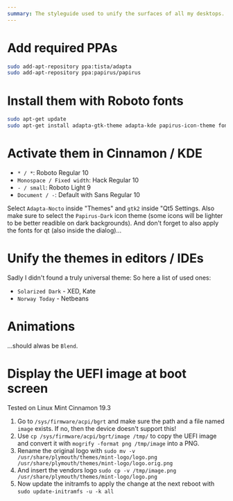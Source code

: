```yaml
---
summary: The styleguide used to unify the surfaces of all my desktops. It uses Adapta and the Papirus Icon Theme. Also some editor recommendations included.
---
```


# Add required PPAs #
```bash
sudo add-apt-repository ppa:tista/adapta
sudo add-apt-repository ppa:papirus/papirus
```

# Install them with Roboto fonts #
```bash
sudo apt-get update
sudo apt-get install adapta-gtk-theme adapta-kde papirus-icon-theme fonts-roboto fonts-hack
```

# Activate them in Cinnamon / KDE #
* `* / *`: Roboto Regular 10
* `Monospace / Fixed width`: Hack Regular 10
* `- / small`: Roboto Light 9
* `Document / -`: Default with Sans Regular 10

Select `Adapta-Nocto` inside "Themes" and `gtk2` inside "Qt5 Settings. Also make sure to select the `Papirus-Dark` icon theme (some icons will be lighter to be better readible on dark backgrounds).
And don't forget to also apply the fonts for qt (also inside the dialog)...

# Unify the themes in editors / IDEs #
Sadly I didn't found a truly universal theme: So here a list of used ones:
* `Solarized Dark` - XED, Kate
* `Norway Today` - Netbeans

# Animations #
...should alwas be `Blend`.

# Display the UEFI image at boot screen #
Tested on Linux Mint Cinnamon 19.3
1. Go to `/sys/firmware/acpi/bgrt` and make sure the path and a file named `image` exists. If no, then the device doesn't support this!
2. Use `cp /sys/firmware/acpi/bgrt/image /tmp/` to copy the UEFI image and convert it with `mogrify -format png /tmp/image` into a PNG.
3. Rename the original logo with `sudo mv -v /usr/share/plymouth/themes/mint-logo/logo.png /usr/share/plymouth/themes/mint-logo/logo.orig.png`
4. And insert the vendors logo `sudo cp -v /tmp/image.png /usr/share/plymouth/themes/mint-logo/logo.png`
5. Now update the initramfs to apply the change at the next reboot with `sudo update-initramfs -u -k all`
